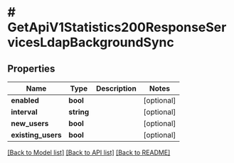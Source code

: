 # # GetApiV1Statistics200ResponseServicesLdapBackgroundSync

## Properties

Name | Type | Description | Notes
------------ | ------------- | ------------- | -------------
**enabled** | **bool** |  | [optional]
**interval** | **string** |  | [optional]
**new_users** | **bool** |  | [optional]
**existing_users** | **bool** |  | [optional]

[[Back to Model list]](../../README.md#models) [[Back to API list]](../../README.md#endpoints) [[Back to README]](../../README.md)
